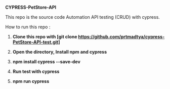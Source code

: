 **CYPRESS-PetStore-API**

This repo is the source code Automation API testing (CRUD) with cypress.

How to run this repo :

1. **Clone this repo with
[git clone https://github.com/prtmadtya/cypress-PetStore-API-test.git]**

2. **Open the directory, Install npm and cypress**

3. **npm install cypress --save-dev**

4. **Run test with cypress**

5. **npm run cypress**

